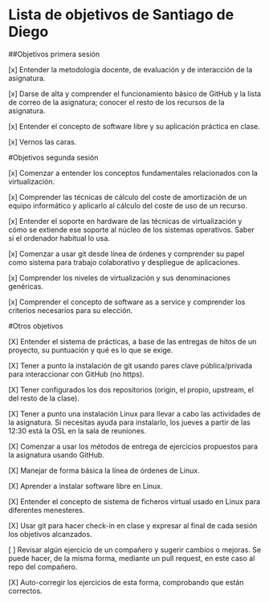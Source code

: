Lista de objetivos de Santiago de Diego
============================

##Objetivos primera sesión

[x] Entender la metodología docente, de evaluación y de interacción de la asignatura.

[x] Darse de alta y comprender el funcionamiento básico de GitHub y la lista de correo de la asignatura; conocer el resto de los recursos de la asignatura.

[x] Entender el concepto de software libre y su aplicación práctica en clase.

[x] Vernos las caras.

#Objetivos segunda sesión


[x] Comenzar a entender los conceptos fundamentales relacionados con la virtualización.

[x] Comprender las técnicas de cálculo del coste de amortización de un equipo informático y aplicarlo al cálculo del coste de uso de un recurso.

[x] Entender el soporte en hardware de las técnicas de virtualización y cómo se extiende ese soporte al núcleo de los sistemas operativos. Saber si el ordenador habitual lo usa.
    
[x] Comenzar a usar git desde línea de órdenes y comprender su papel como sistema para trabajo colaborativo y despliegue de aplicaciones.

[x] Comprender los niveles de virtualización y sus denominaciones genéricas.
    
[x] Comprender el concepto de software as a service y comprender los criterios necesarios para su elección.

#Otros objetivos

[X] Entender el sistema de prácticas, a base de las entregas de hitos de un proyecto, su puntuación y qué es lo que se exige.

[X] Tener a punto la instalación de git usando pares clave pública/privada para interaccionar con GitHub (no https).

[X] Tener configurados los dos repositorios (origin, el propio, upstream, el del resto de la clase).

[X] Tener a punto una instalación Linux para llevar a cabo las actividades de la asignatura. Si necesitas ayuda para instalarlo, los jueves a partir de las 12:30 está la OSL en la sala de reuniones.

[X] Comenzar a usar los métodos de entrega de ejercicios propuestos para la asignatura usando GitHub.

[X] Manejar de forma básica la línea de órdenes de Linux.

[X] Aprender a instalar software libre en Linux.

[X] Entender el concepto de sistema de ficheros virtual usado en Linux para diferentes menesteres.

[X] Usar git para hacer check-in en clase y expresar al final de cada sesión los objetivos alcanzados.

[ ] Revisar algún ejercicio de un compañero y sugerir cambios o mejoras. Se puede hacer, de la misma forma, mediante un pull request, en este caso al repo del compañero.

[X] Auto-corregir los ejercicios de esta forma, comprobando que están correctos.



